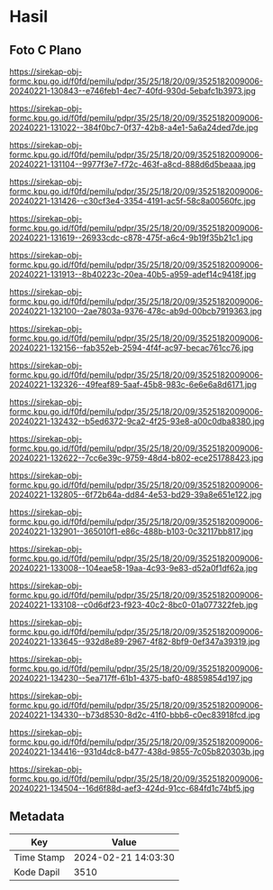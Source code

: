 # Hasil

## Foto C Plano

https://sirekap-obj-formc.kpu.go.id/f0fd/pemilu/pdpr/35/25/18/20/09/3525182009006-20240221-130843--e746feb1-4ec7-40fd-930d-5ebafc1b3973.jpg

https://sirekap-obj-formc.kpu.go.id/f0fd/pemilu/pdpr/35/25/18/20/09/3525182009006-20240221-131022--384f0bc7-0f37-42b8-a4e1-5a6a24ded7de.jpg

https://sirekap-obj-formc.kpu.go.id/f0fd/pemilu/pdpr/35/25/18/20/09/3525182009006-20240221-131104--9977f3e7-f72c-463f-a8cd-888d6d5beaaa.jpg

https://sirekap-obj-formc.kpu.go.id/f0fd/pemilu/pdpr/35/25/18/20/09/3525182009006-20240221-131426--c30cf3e4-3354-4191-ac5f-58c8a00560fc.jpg

https://sirekap-obj-formc.kpu.go.id/f0fd/pemilu/pdpr/35/25/18/20/09/3525182009006-20240221-131619--26933cdc-c878-475f-a6c4-9b19f35b21c1.jpg

https://sirekap-obj-formc.kpu.go.id/f0fd/pemilu/pdpr/35/25/18/20/09/3525182009006-20240221-131913--8b40223c-20ea-40b5-a959-adef14c9418f.jpg

https://sirekap-obj-formc.kpu.go.id/f0fd/pemilu/pdpr/35/25/18/20/09/3525182009006-20240221-132100--2ae7803a-9376-478c-ab9d-00bcb7919363.jpg

https://sirekap-obj-formc.kpu.go.id/f0fd/pemilu/pdpr/35/25/18/20/09/3525182009006-20240221-132156--fab352eb-2594-4f4f-ac97-becac761cc76.jpg

https://sirekap-obj-formc.kpu.go.id/f0fd/pemilu/pdpr/35/25/18/20/09/3525182009006-20240221-132326--49feaf89-5aaf-45b8-983c-6e6e6a8d6171.jpg

https://sirekap-obj-formc.kpu.go.id/f0fd/pemilu/pdpr/35/25/18/20/09/3525182009006-20240221-132432--b5ed6372-9ca2-4f25-93e8-a00c0dba8380.jpg

https://sirekap-obj-formc.kpu.go.id/f0fd/pemilu/pdpr/35/25/18/20/09/3525182009006-20240221-132622--7cc6e39c-9759-48d4-b802-ece251788423.jpg

https://sirekap-obj-formc.kpu.go.id/f0fd/pemilu/pdpr/35/25/18/20/09/3525182009006-20240221-132805--6f72b64a-dd84-4e53-bd29-39a8e651e122.jpg

https://sirekap-obj-formc.kpu.go.id/f0fd/pemilu/pdpr/35/25/18/20/09/3525182009006-20240221-132901--365010f1-e86c-488b-b103-0c32117bb817.jpg

https://sirekap-obj-formc.kpu.go.id/f0fd/pemilu/pdpr/35/25/18/20/09/3525182009006-20240221-133008--104eae58-19aa-4c93-9e83-d52a0f1df62a.jpg

https://sirekap-obj-formc.kpu.go.id/f0fd/pemilu/pdpr/35/25/18/20/09/3525182009006-20240221-133108--c0d6df23-f923-40c2-8bc0-01a077322feb.jpg

https://sirekap-obj-formc.kpu.go.id/f0fd/pemilu/pdpr/35/25/18/20/09/3525182009006-20240221-133645--932d8e89-2967-4f82-8bf9-0ef347a39319.jpg

https://sirekap-obj-formc.kpu.go.id/f0fd/pemilu/pdpr/35/25/18/20/09/3525182009006-20240221-134230--5ea717ff-61b1-4375-baf0-48859854d197.jpg

https://sirekap-obj-formc.kpu.go.id/f0fd/pemilu/pdpr/35/25/18/20/09/3525182009006-20240221-134330--b73d8530-8d2c-41f0-bbb6-c0ec83918fcd.jpg

https://sirekap-obj-formc.kpu.go.id/f0fd/pemilu/pdpr/35/25/18/20/09/3525182009006-20240221-134416--931d4dc8-b477-438d-9855-7c05b820303b.jpg

https://sirekap-obj-formc.kpu.go.id/f0fd/pemilu/pdpr/35/25/18/20/09/3525182009006-20240221-134504--16d6f88d-aef3-424d-91cc-684fd1c74bf5.jpg


## Metadata

| Key        | Value               |
| ---------- | ------------------- |
| Time Stamp | 2024-02-21 14:03:30 |
| Kode Dapil | 3510                |



